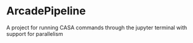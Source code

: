 # ArcadePipeline
A project for running CASA commands through the jupyter terminal with support for parallelism
